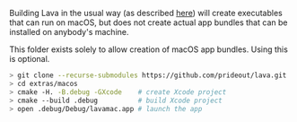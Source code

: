 Building Lava in the usual way (as described
[here](http://github.prideout.net/lava/#buildingandrunningthedemos)) will create
executables that can run on macOS, but does not create actual app bundles that can be installed
on anybody's machine.

This folder exists solely to allow creation of macOS app bundles. Using this is optional.

```bash
> git clone --recurse-submodules https://github.com/prideout/lava.git
> cd extras/macos
> cmake -H. -B.debug -GXcode    # create Xcode project
> cmake --build .debug          # build Xcode project
> open .debug/Debug/lavamac.app # launch the app
```
